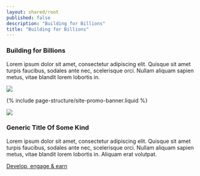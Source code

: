 ```yaml
---
layout: shared/root
published: false
description: "Building for Billions"
title: "Building for Billions"
---
```


<div class="wf-landing-section">
  <div class="page-content mdl-grid">
    <div class="mdl-cell mdl-cell--6-col mdl-cell--4-col-tablet">
      <h3>Building for Billions</b></h3>
      <p>
        Lorem ipsum dolor sit amet, consectetur adipiscing elit. Quisque sit 
        amet turpis faucibus, sodales ante nec, scelerisque orci. Nullam 
        aliquam sapien metus, vitae blandit lorem lobortis in.
      </p>
    </div>
    <div class="mdl-cell mdl-cell--6-col mdl-cell--4-col-tablet">
      <img src="/web/imgs/dgc-web-w1x.jpg">
    </div>
  </div>
</div>

{% include page-structure/site-promo-banner.liquid %}

<div class="wf-landing-section wf-landing-gmp">
  <div class="page-content mdl-grid">
    <div class="mdl-cell mdl-cell--6-col mdl-cell--4-col-tablet mdl-cell--hide-phone">
      <img src="https://placehold.it/500x250">
    </div>
    <div class="mdl-cell mdl-cell--6-col mdl-cell--4-col-tablet">
      <h3>Generic Title Of Some Kind</h3>
      <p>
        Lorem ipsum dolor sit amet, consectetur adipiscing elit. Quisque 
        sit amet turpis faucibus, sodales ante nec, scelerisque orci. Nullam 
        aliquam sapien metus, vitae blandit lorem lobortis in. 
        Aliquam erat volutpat.
      </p>
      <a href="#">Develop, engage &amp; earn</a>
    </div>
  </div>
</div>
